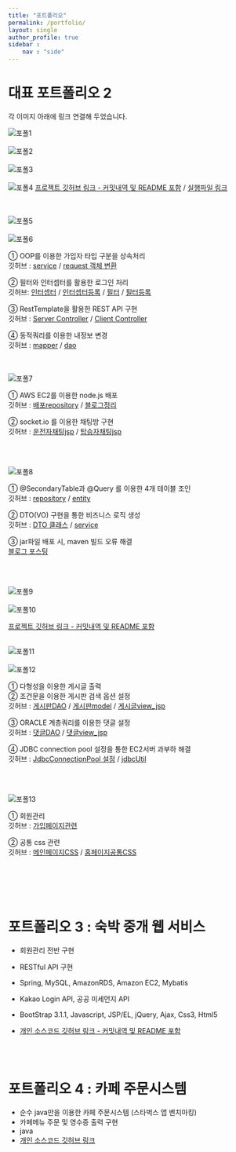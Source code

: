 ```yaml
---
title: "포트폴리오"
permalink: /portfolio/
layout: single
author_profile: true
sidebar : 
    nav : "side"
---
```



# 대표 포트폴리오 2
각 이미지 아래에 링크 연결해 두었습니다.

![포폴1](https://mand2.github.io/assets/images/portfolio/1.PNG)<br><br>
![포폴2](https://mand2.github.io/assets/images/portfolio/2.PNG)<br><br>
![포폴3](https://mand2.github.io/assets/images/portfolio/3.PNG)<br><br>
![포폴4](https://mand2.github.io/assets/images/portfolio/4.PNG)
[프로젝트 깃허브 링크 - 커밋내역 및 README 포함](https://github.com/mand2/y-car-project)    /     [실행파일 링크](http://13.125.252.85:8080/driver)

<br><br>
![포폴5](https://mand2.github.io/assets/images/portfolio/5.PNG)<br><br>
![포폴6](https://mand2.github.io/assets/images/portfolio/6.PNG)

① OOP를 이용한 가입자 타입 구분을 상속처리   
깃허브 : [service](https://github.com/mand2/y-car-project/blob/master/Final_Ycar_Server/src/main/java/com/ycar/server/driver/service/JoinService.java)    /    [request 객체 변환](https://github.com/mand2/y-car-project/blob/master/Final_Ycar_Server/src/main/java/com/ycar/server/driver/model/DriverInfo.java)

② 필터와 인터셉터를 활용한 로그인 처리   
깃허브: [인터셉터](https://github.com/mand2/y-car-project/blob/master/Final_Ycar_Client_Driver/src/main/java/com/ycar/driver/client/interceptor/DriverInterceptor.java)    /    [인터셉터등록](https://github.com/mand2/y-car-project/blob/master/Final_Ycar_Client_Driver/src/main/webapp/WEB-INF/spring/appServlet/servlet-context.xml)    /    [필터](https://github.com/mand2/y-car-project/blob/master/Final_Ycar_Client_Driver/src/main/java/com/ycar/driver/client/filter/DriverLoginFilter.java)    /    [필터등록](https://github.com/mand2/y-car-project/blob/master/Final_Ycar_Client_Driver/src/main/webapp/WEB-INF/web.xml)

③ RestTemplate을 활용한 REST API 구현  
깃허브 : [Server Controller](https://github.com/mand2/y-car-project/tree/master/Final_Ycar_Server/src/main/java/com/ycar/server/driver/controller)    /    [Client Controller](https://github.com/mand2/y-car-project/tree/master/Final_Ycar_Client_Driver/src/main/java/com/ycar/driver/client/controller)

④ 동적쿼리를 이용한 내정보 변경   
깃허브 : [mapper](https://github.com/mand2/y-car-project/blob/master/Final_Ycar_Server/src/main/webapp/WEB-INF/mappers/driverMapper.xml)    /    [dao](https://github.com/mand2/y-car-project/blob/master/Final_Ycar_Server/src/main/java/com/ycar/server/driver/dao/DriverDao.java)

<br><br>
![포폴7](https://mand2.github.io/assets/images/portfolio/7.PNG)

① AWS EC2를 이용한 node.js 배포  
깃허브 : [배포repository](https://github.com/mand2/ycar_nodejs_aws_deploy/blob/master/server.js)    /    [블로그정리](https://mand2.github.io/node.js/3/)

② socket.io 를 이용한 채팅방 구현   
깃허브 : [운전자채팅jsp](https://github.com/mand2/y-car-project/blob/master/Final_Ycar_Client_Driver/src/main/webapp/driverCarpool/carpool2.jsp)    /    [탑승자채팅jsp](https://github.com/mand2/y-car-project/blob/master/Final_Ycar_Client_Passenger/Ycar_Client_Passenger/src/main/webapp/myCarpool2.jsp)



<br><br>

![포폴8](https://mand2.github.io/assets/images/portfolio/8.PNG)

① @SecondaryTable과 @Query 를 이용한 4개 테이블 조인   
깃허브 : [repository](https://github.com/mand2/y-car-project/blob/ny/YcarDriver_SpringBoot_Server2/src/main/java/com/ny/driver/repository/ReservRepository.java)    /    [entity](https://github.com/mand2/y-car-project/blob/ny/YcarDriver_SpringBoot_Server2/src/main/java/com/ny/driver/entity/ReservationEntity.java)

② DTO(VO) 구현을 통한 비즈니스 로직 생성    
깃허브 : [DTO 클래스](https://github.com/mand2/y-car-project/blob/ny/YcarDriver_SpringBoot_Server2/src/main/java/com/ny/driver/domain/ChatFriend.java)    /    [service](https://github.com/mand2/y-car-project/blob/ny/YcarDriver_SpringBoot_Server2/src/main/java/com/ny/driver/service/ChatService.java)

③ jar파일 배포 시, maven 빌드 오류 해결    
[블로그 포스팅](https://mand2.github.io/spring-boot/3/)

<br><br>

![포폴9](https://mand2.github.io/assets/images/portfolio/9.PNG)<br><br>
![포폴10](https://mand2.github.io/assets/images/portfolio/10.PNG)

[프로젝트 깃허브 링크 - 커밋내역 및 README 포함](https://github.com/mand2/sharehobby)
<br><br>

![포폴11](https://mand2.github.io/assets/images/portfolio/11.PNG)<br><br>
![포폴12](https://mand2.github.io/assets/images/portfolio/12.PNG)

① 다형성을 이용한 게시글 출력    
② 조건문을 이용한 게시판 검색 옵션 설정   
깃허브 : [게시판DAO](https://github.com/mand2/sharehobby/blob/master/sharehobby/src/sharehobby/dao/exhb/ExhibitionDao.java)    /    [게시판model](https://github.com/mand2/sharehobby/blob/master/sharehobby/src/sharehobby/model/exhb/BoardExhibition.java)    /    [게시글view_jsp](https://github.com/mand2/sharehobby/blob/master/sharehobby/WebContent/exhibit/detailReview.jsp)

③ ORACLE 계층쿼리를 이용한 댓글 설정    
깃허브 : [댓글DAO](https://github.com/mand2/sharehobby/blob/master/sharehobby/src/sharehobby/dao/exhb/ExhbCommentDao.java)    /    [댓글view_jsp](https://github.com/mand2/sharehobby/blob/4e077948fe/WebContent/exhibit/writeComment.jsp)

④ JDBC connection pool 설정을 통한 EC2서버 과부하 해결    
깃허브 : [JdbcConnectionPool 설정](https://github.com/mand2/sharehobby/blob/master/sharehobby/src/jdbc/DBCPInit.java)    /    [jdbcUtil](https://github.com/mand2/sharehobby/blob/master/sharehobby/src/jdbc/JdbcUtil.java)

<br><br>

![포폴13](https://mand2.github.io/assets/images/portfolio/13.PNG)

① 회원관리   
깃허브 : [가입페이지관련](https://github.com/mand2/sharehobby/tree/master/sharehobby/WebContent/home)

② 공통 css 관련   
깃허브 : [메인페이지CSS](https://github.com/mand2/sharehobby/blob/master/sharehobby/WebContent/css/main_css.css)    /    [홈페이지공통CSS](https://github.com/mand2/sharehobby/blob/master/sharehobby/WebContent/css/default_css.css)  

<br><br>
<br><br>


# 포트폴리오 3 : 숙박 중개 웹 서비스

* 회원관리 전반 구현
* RESTful API 구현
* Spring, MySQL, AmazonRDS, Amazon EC2, Mybatis
* Kakao Login API, 공공 미세먼지 API
* BootStrap 3.1.1, Javascript, JSP/EL, jQuery, Ajax, Css3, Html5



* [개인 소스코드 깃허브 링크 - 커밋내역 및 README 포함](https://github.com/kytsaaa6/Bitcamp/tree/ny)

<br><br>



# 포트폴리오 4 : 카페 주문시스템

* 순수 java만을 이용한 카페 주문시스템 (스타벅스 앱 벤치마킹)
* 카페메뉴 주문 및 영수증 출력 구현
* java
* [개인 소스코드 깃허브 링크](https://github.com/mand2/Proejct_cafeOrderingSys/blob/master/cafeProject_assemble/src/bitloco/MenuSelect.java)





<br><br>​		
